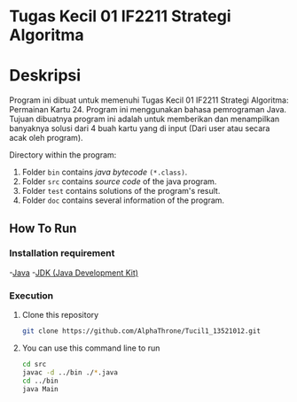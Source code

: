 # Tugas Kecil 01 IF2211 Strategi Algoritma
# Deskripsi
Program ini dibuat untuk memenuhi Tugas Kecil 01 IF2211 Strategi Algoritma: Permainan Kartu 24. Program ini menggunakan bahasa pemrograman Java. Tujuan dibuatnya program ini adalah untuk memberikan dan menampilkan banyaknya solusi dari 4 buah kartu yang di input (Dari user atau secara acak oleh program).

Directory within the program:
1. Folder `bin` contains _java bytecode_ `(*.class)`.
2. Folder `src` contains _source code_ of the java program.
3. Folder `test` contains solutions of the program's result.
4. Folder `doc` contains several information of the program.

## How To Run
### Installation requirement
-[Java]
-[JDK (Java Development Kit)]
### Execution
1. Clone this repository
    ```sh
    git clone https://github.com/AlphaThrone/Tucil1_13521012.git
    ```
2. You can use this command line to run
    ```sh
    cd src
    javac -d ../bin ./*.java
    cd ../bin
    java Main
    ```

    [Java]: <https://www.java.com/en/download/>
    [JDK (Java Development Kit)]: <https://www.oracle.com/java/technologies/downloads/#java11>